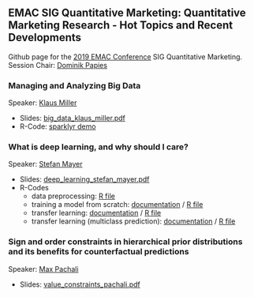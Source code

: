 ## EMAC SIG Quantitative Marketing: Quantitative Marketing Research - Hot Topics and Recent Developments

Github page for the [2019 EMAC Conference](https://www.emac-2019.org) SIG Quantitative Marketing.\
Session Chair: [Dominik Papies](http://uni-tuebingen.de/en/143107)

### Managing and Analyzing Big Data

Speaker: [Klaus Miller](https://sites.google.com/view/klausmiller)

* Slides: [big_data_klaus_miller.pdf](big_data/big_data_klaus_miller.pdf)
* R-Code: [sparklyr demo](https://stm.github.io/emac_2019_sig_quant/big_data.html)

### What is deep learning, and why should I care?

Speaker: [Stefan Mayer](https://uni-tuebingen.de/en/148617)

* Slides: [deep_learning_stefan_mayer.pdf](deep_learning/deep_learning_stefan_mayer.pdf)
* R-Codes
  * data preprocessing: [R file](deep_learning/flickr27_data_preprocessing.R)
  * training a model from scratch: [documentation](https://stm.github.io/emac_2019_sig_quant/deep_learning_from_scratch.html) / [R file](deep_learning/brand_logos_binary_from_scratch.R)
  * transfer learning: [documentation](https://stm.github.io/emac_2019_sig_quant/transfer_learning.html) / [R file](deep_learning/brand_logos_binary_transfer_learning.R)
  * transfer learning (multiclass prediction): [documentation](https://stm.github.io/emac_2019_sig_quant/transfer_learning_multi.html) / [R file](deep_learning/brand_logos_categorical_transfer_learning.R)


### Sign and order constraints in hierarchical prior distributions and its benefits for counterfactual predictions

Speaker: [Max Pachali](https://sites.google.com/site/mjpachali/)

* Slides: [value_constraints_pachali.pdf](.pdf)



